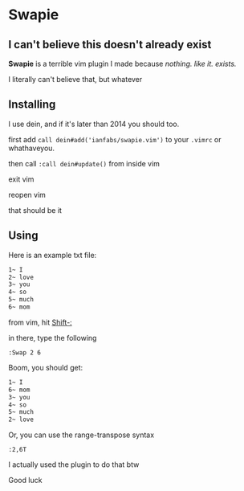 # Swapie 
## I can't believe this doesn't already exist

**Swapie** is a terrible vim plugin I made because *nothing. like it. exists.*

I literally can't believe that, but whatever

## Installing

I use dein, and if it's later than 2014 you should too.

first add `call dein#add('ianfabs/swapie.vim')` to your `.vimrc` or whathaveyou.

then call `:call dein#update()` from inside vim

exit vim

reopen vim

that should be it

## Using

Here is an example txt file:

```txt
1~ I
2~ love
3~ you
4~ so
5~ much
6~ mom
```

from vim, hit <Shift-:>

in there, type the following

`:Swap 2 6`

Boom, you should get:

```txt
1~ I
6~ mom
3~ you
4~ so
5~ much
2~ love
```

Or, you can use the range-transpose syntax

`:2,6T`

I actually used the plugin to do that btw

Good luck
